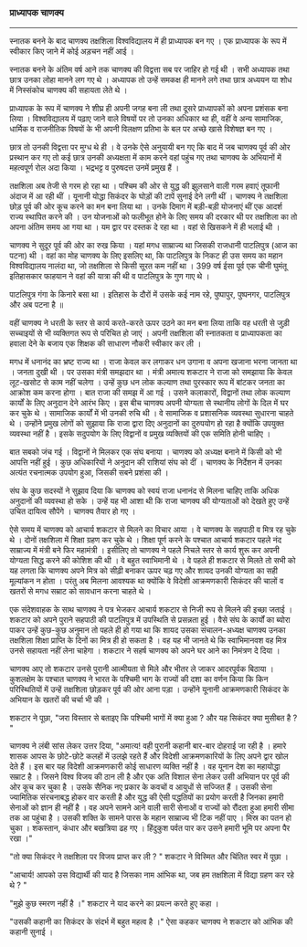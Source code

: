 ### प्राध्यापक चाणक्य

---

स्नातक बनने के बाद चाणक्य तक्षशिला विश्वविद्यालय में ही प्राध्यापक बन गए । एक प्राध्यापक के रूप में स्वीकार किए जाने में कोई अड़चन नहीं आई ।

स्नातक बनने के अंतिम वर्ष आने तक चाणक्य की विद्वत्ता सब पर जाहिर हो गई थी । सभी अध्यापक तथा छात्र उनका लोहा मानने लग गए थे । अध्यापक तो उन्हें समकक्ष ही मानने लगे तथा छात्र अध्ययन या शोध में निस्संकोच चाणक्य की सहायता लेते थे ।

प्राध्यापक के रूप में चाणक्य ने शीघ्र ही अपनी जगह बना ली तथा दूसरे प्राध्यापकों को अपना प्रशंसक बना लिया । विश्वविद्यालय में पढ़ाए जाने वाले विषयों पर तो उनका अधिकार था ही, वहीं वे अन्य सामाजिक, धार्मिक व राजनीतिक विषयों के भी अपनी विलक्षण प्रतिभा के बल पर अच्छे खासे विशेषज्ञ बन गए ।

छात्र तो उनकी विद्वत्ता पर मुग्ध थे ही । वे उनके ऐसे अनुयायी बन गए कि बाद में जब चाणक्य पूर्व की ओर प्रस्थान कर गए तो कई छात्र उनकी अध्यक्षता में काम करने वहां पहुंच गए तथा चाणक्य के अभियानों में महत्वपूर्ण रोल अदा किया । भद्रभट्ट व पुरुषदत्त उनमें प्रमुख हैं ।

तक्षशिला अब तेजी से गरम हो रहा था । पश्चिम की ओर से युद्ध की झुलसाने वाली गरम हवाएं तूफानी अंदाज में आ रही थीं । यूनानी योद्धा सिकंदर के घोड़ों की टापें सुनाई देने लगी थीं । चाणक्य ने तक्षशिला छोड़ पूर्व की ओर कूच करने का मन बना लिया था । उनके दिमाग में बड़ी-बड़ी योजनाएं थीं एक आदर्श राज्य स्थापित करने की । उन योजनाओं को फलीभूत होने के लिए समय की दरकार थी पर तक्षशिला का तो अपना अंतिम समय आ गया था । यम द्वार पर दस्तक दे रहा था । वहां से खिसकने में ही भलाई थी ।

चाणक्य ने सुदूर पूर्व की ओर का रुख किया । यहां मगध साम्राज्य था जिसकी राजधानी पाटलिपुत्र (आज का पटना) थी । वहां का मोह चाणक्य के लिए इसलिए था, कि पाटलिपुत्र के निकट ही उस समय का महान विश्वविद्यालय नालंदा था, जो तक्षशिला से किसी सूरत कम नहीं था । 399 वर्ष ईसा पूर्व एक चीनी घुमंतू इतिहासकार फाहयान ने वहां की यात्रा की थी व पाटलिपुत्र के गुण गाए थे ।

पाटलिपुत्र गंगा के किनारे बसा था । इतिहास के दौरों में उसके कई नाम रहे, पुष्पापुर, पुष्पनगर, पाटलिपुत्र और अब पटना है ॥

वहीं चाणक्य ने धरती के स्तर से कार्य करते-करते ऊपर उठने का मन बना लिया ताकि वह धरती से जुड़ी सच्चाइयों से भी व्यक्तिगत रूप से परिचित हो जाएं । अपनी तक्षशिला की स्नातकता व प्राध्यापकता का हवाला देने के बजाय एक शिक्षक की साधारण नौकरी स्वीकार कर ली ।

मगध में धनानंद का भ्रष्ट राज्य था । राजा केवल कर लगाकर धन उगाना व अपना खजाना भरना जानता था । जनता दुखी थी । पर उसका मंत्री समझदार था । मंत्री अमात्य शकटार ने राजा को समझाया कि केवल लूट-खसोट से काम नहीं चलेगा । उन्हें कुछ धन लोक कल्याण तथा पुरस्कार रूप में बांटकर जनता का आक्रोश कम करना होगा । बात राजा की समझ में आ गई । उसने कलाकारों, विद्वानों तथा लोक कल्याण कार्यों के लिए अनुदान देने आरंभ किए । इस बीच चाणक्य अपनी योग्यता से स्थानीय लोगों के दिल में घर कर चुके थे । सामाजिक कार्यों में भी उनकी रुचि थी । वे सामाजिक व प्रशासनिक व्यवस्था सुधारना चाहते थे । उन्होंने प्रमुख लोगों को सुझाया कि राजा द्वारा दिए अनुदानों का दुरुपयोग हो रहा है क्योंकि उपयुक्त व्यवस्था नहीं है । इसके सदुपयोग के लिए विद्वानों व प्रमुख व्यक्तियों की एक समिति होनी चाहिए ।

बात सबको जंच गई । विद्वानों ने मिलकर एक संघ बनाया । चाणक्य को अध्यक्ष बनाने में किसी को भी आपत्ति नहीं हुई । कुछ अधिकारियों ने अनुदान की राशियां संघ को दीं । चाणक्य के निर्देशन में उनका अत्यंत रचनात्मक उपयोग हुआ, जिसकी सबने प्रशंसा
की ।

संघ के कुछ सदस्यों ने सुझाव दिया कि चाणक्य को स्वयं राजा धनानंद से मिलना चाहिए ताकि अधिक अनुदानों की व्यवस्था हो सके । उन्हें यह भी आशा थी कि राजा चाणक्य की योग्यताओं को देखते हुए उन्हें उचित दायित्व सौपेंगे । चाणक्य तैयार हो गए ।

ऐसे समय में चाणक्य को आचार्य शकटार से मिलने का विचार आया । वे चाणक्य के सहपाठी व मित्र रह चुके थे । दोनों तक्षशिला में शिक्षा ग्रहण कर चुके थे । शिक्षा पूर्ण करने के पश्चात आचार्य शकटार पहले नंद साम्राज्य में मंत्री बने फिर महामंत्री । इसीलिए तो चाणक्य ने पहले निचले स्तर से कार्य शुरू कर अपनी योग्यता सिद्ध करने की कोशिश की थी । वे बहुत स्वाभिमानी थे । वे पहले ही शकटार से मिलते तो सभी को यह लगता कि चाणक्य अपने मित्र को सीढ़ी बनाकर ऊपर चढ़ गए और शायद उनकी योग्यता का सही मूल्यांकन न होता । परंतु अब मिलना आवश्यक था क्योंकि वे विदेशी आक्रमणकारी सिकंदर की चालों व खतरों से मगध सम्राट को सावधान करना चाहते थे ।

एक संदेशवाहक के साथ चाणक्य ने पत्र भेजकर आचार्य शकटार से निजी रूप से मिलने की इच्छा जताई । शकटार को अपने पुराने सहपाठी की पाटलिपुत्र में उपस्थिति से प्रसन्नता हुई । वैसे संघ के कार्यों का ब्योरा पाकर उन्हें कुछ-कुछ अनुमान तो पहले ही हो गया था कि शायद उसका संचालन-अध्यक्ष चाणक्य उनका तक्षशिला शिक्षा प्राप्ति के दिनों का मित्र ही हो सकता है । वह यह भी जानते थे कि स्वाभिमानवश वह मित्र उनसे सहायता नहीं लेना चाहेगा । शकटार ने सहर्ष चाणक्य को अपने घर आने का निमंत्रण दे दिया ।

चाणक्य आए तो शकटार उनसे पुरानी आत्मीयता से मिले और भीतर ले जाकर आदरपूर्वक बिठाया । कुशलक्षेम के पश्चात चाणक्य ने भारत के पश्चिमी भाग के राज्यों की दशा का वर्णन किया कि किन परिस्थितियों में उन्हें तक्षशिला छोड़कर पूर्व की ओर आना पड़ा । उन्होंने यूनानी आक्रमणकारी सिकंदर के अभियान के खतरों की चर्चा भी की ।

शकटार ने पूछा, "जरा विस्तार से बताइए कि पश्चिमी भागों में क्या हुआ ? और यह सिकंदर क्या मुसीबत है ? "

चाणक्य ने लंबी सांस लेकर उत्तर दिया, "अमात्य! वही पुरानी कहानी बार-बार दोहराई जा रही है । हमारे शासक आपस के छोटे-छोटे कलहों में उलझे रहते हैं और विदेशी आक्रमणकारियों के लिए अपने द्वार खोल देते हैं । इस बार यह विदेशी आक्रमणकारी कोई साधारण व्यक्ति नहीं है । वह यूनान देश का महायोद्धा सम्राट है । जिसने विश्व विजय की ठान ली है और एक अति विशाल सेना लेकर उसी अभियान पर पूर्व की ओर कूच कर चुका है । उसके सैनिक नए प्रकार के कवचों व आयुधों से सज्जित हैं । उसकी सेना ज्यामितिक संरचनाबद्ध होकर वार करती है और युद्ध की ऐसी पद्धतियों का प्रयोग करती है जिनका हमारी सेनाओं को ज्ञान ही नहीं है । वह अपने सामने आने वाली सारी सेनाओं व राज्यों को रौंदता हुआ हमारी सीमा तक आ पहुंचा है । उसकी शक्ति के सामने पारस के महान साम्राज्य भी टिक नहीं पाए । मिस्र का पतन हो चुका । शकस्तान, कंधार और बखत्रिया ढह गए । हिंदुकुश पर्वत पार कर उसने हमारी भूमि पर अपना पैर रखा ।"

"तो क्या सिकंदर ने तक्षशिला पर विजय प्राप्त कर ली ? " शकटार ने विस्मित और चिंतित स्वर में पूछा ।

"आचार्य! आपको उस विद्यार्थी की याद है जिसका नाम आंभिक था, जब हम तक्षशिला में विद्या ग्रहण कर रहे थे ? "

"मुझे कुछ स्मरण नहीं है ।" शकटार ने याद करने का प्रयत्न करते हुए कहा ।

"उसकी कहानी का सिकंदर के संदर्भ में बहुत महत्व है ।" ऐसा कहकर चाणक्य ने शकटार को आंभिक की कहानी सुनाई ।